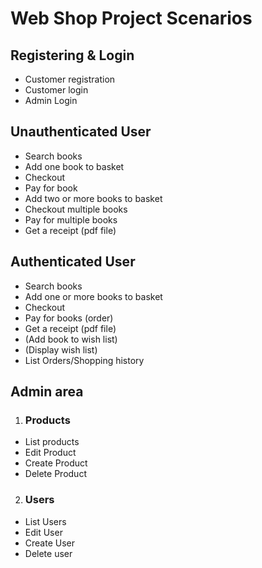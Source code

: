 # Web Shop Project Scenarios

## Registering & Login
*	Customer registration
*	Customer login
*	Admin Login

## Unauthenticated User
*	Search books
*	Add one book to basket
*	Checkout
*	Pay for book
*	Add two or more books to basket
*	Checkout multiple books
*	Pay for multiple books
*	Get a receipt (pdf file)

## Authenticated User
*	Search books
*	Add one or more books to basket
*	Checkout
*	Pay for books (order)
*	Get a receipt (pdf file)
*	(Add book to wish list)
*	(Display wish list)
*	List Orders/Shopping history

## Admin area
1.	### Products
*	List products
*	Edit Product
*	Create Product
*	Delete Product
2. 	### Users
*	List Users
*	Edit User
*	Create User
*	Delete user
